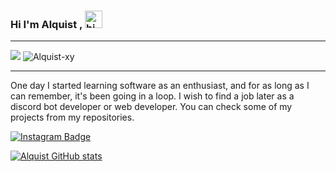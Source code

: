### Hi I'm Alquist , <img src="https://user-images.githubusercontent.com/1303154/88677602-1635ba80-d120-11ea-84d8-d263ba5fc3c0.gif" width="28px" alt="hi">
</p>
<hr>
<img src="https://img.shields.io/badge/Age-19-blue" /> <img src="https://komarev.com/ghpvc/?username=Alquist-xy&label=Profile%20Viewers&color=00c0ff" alt="Alquist-xy" />
</p>
<hr>
One day I started learning software as an enthusiast, and for as long as I can remember, it's been going in a loop. I wish to find a job later as a discord bot developer or web developer. You can check some of my projects from my repositories.

[![Instagram Badge](https://img.shields.io/badge/-Instagram-C13584?style=flat-quare&labelColor=C13584&logo=instagram&logoColor=white&link=link)](https://www.instagram.com/Alquist.xy/)

[![Alquist GitHub stats](https://github-readme-stats.vercel.app/api?username=Alquist-xy)](https://github.com/alquist-xy/github-readme-stats)

